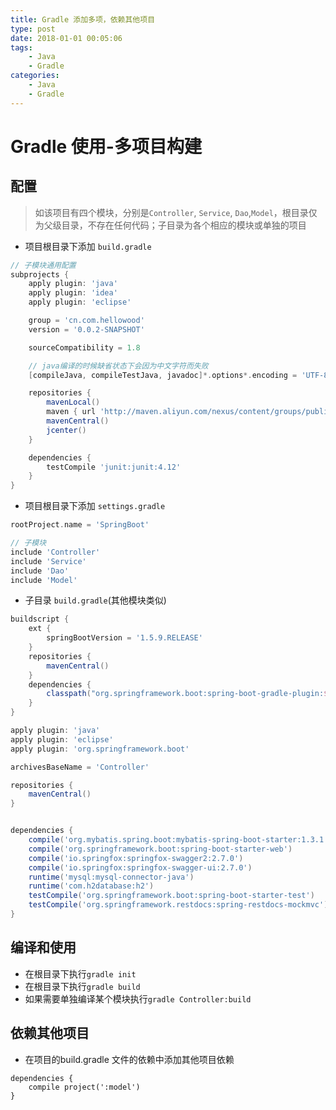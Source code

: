 ```yaml
---
title: Gradle 添加多项，依赖其他项目
type: post
date: 2018-01-01 00:05:06
tags:
    - Java
    - Gradle
categories: 
    - Java
    - Gradle
---
```

# Gradle 使用-多项目构建

 
## 配置
> 如该项目有四个模块，分别是`Controller`, `Service`, `Dao`,`Model`，根目录仅为父级目录，不存在任何代码；子目录为各个相应的模块或单独的项目

- 项目根目录下添加 `build.gradle`

```gradle
// 子模块通用配置
subprojects {
    apply plugin: 'java'
    apply plugin: 'idea'
    apply plugin: 'eclipse'

    group = 'cn.com.hellowood'
    version = '0.0.2-SNAPSHOT'

    sourceCompatibility = 1.8

    // java编译的时候缺省状态下会因为中文字符而失败
    [compileJava, compileTestJava, javadoc]*.options*.encoding = 'UTF-8'

    repositories {
        mavenLocal()
        maven { url 'http://maven.aliyun.com/nexus/content/groups/public/' }
        mavenCentral()
        jcenter()
    }

    dependencies {
        testCompile 'junit:junit:4.12'
    }
}

```

- 项目根目录下添加 `settings.gradle`

```gradle
rootProject.name = 'SpringBoot'

// 子模块
include 'Controller'
include 'Service'
include 'Dao'
include 'Model'
```

- 子目录 `build.gradle`(其他模块类似)

```gradle
buildscript {
    ext {
        springBootVersion = '1.5.9.RELEASE'
    }
    repositories {
        mavenCentral()
    }
    dependencies {
        classpath("org.springframework.boot:spring-boot-gradle-plugin:${springBootVersion}")
    }
}

apply plugin: 'java'
apply plugin: 'eclipse'
apply plugin: 'org.springframework.boot'

archivesBaseName = 'Controller'

repositories {
    mavenCentral()
}


dependencies {
    compile('org.mybatis.spring.boot:mybatis-spring-boot-starter:1.3.1')
    compile('org.springframework.boot:spring-boot-starter-web')
    compile('io.springfox:springfox-swagger2:2.7.0')
    compile('io.springfox:springfox-swagger-ui:2.7.0')
    runtime('mysql:mysql-connector-java')
    runtime('com.h2database:h2')
    testCompile('org.springframework.boot:spring-boot-starter-test')
    testCompile('org.springframework.restdocs:spring-restdocs-mockmvc')
}

```

## 编译和使用 

- 在根目录下执行`gradle init`
- 在根目录下执行`gradle build`
- 如果需要单独编译某个模块执行`gradle Controller:build`


## 依赖其他项目

- 在项目的build.gradle 文件的依赖中添加其他项目依赖

```
dependencies {
    compile project(':model')
}
```